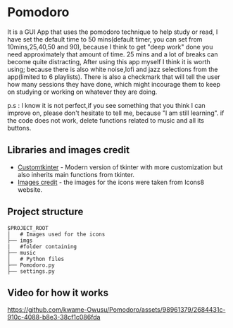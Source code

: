 # Pomodoro
It is a GUI App that uses the pomodoro technique to help study or read, I have set the default time to 50 mins(default timer, you can set from 10mins,25,40,50 and 90), because I think to get "deep work" done you need approximately that amount of time.
25 mins and a lot of breaks can become quite distracting, After using this app myself I think it is worth using; because there is also white noise,lofi and jazz selections from the app(limited to 6 playlists).
There is also a checkmark that will tell the user how many sessions they have done, which might incourage them to keep on studying or working on whatever they are doing.

p.s :
I know it is not perfect,if you see something that you think I can improve on, please don't hesitate to tell me, because "I am still learning". 
if the  code does not work, delete functions related to music and all its buttons.


## Libraries and images credit
* [Customtkinter](https://customtkinter.tomschimansky.com/) - Modern version of tkinter with more customization but also inherits main functions from tkinter.
* [Images credit](https://icons8.com/) - the images for the icons were taken from Icons8 website.


## Project structure
```
$PROJECT_ROOT
│   # Images used for the icons
├── imgs 
|   #folder containing 
├── music
│   # Python files
├── Pomodoro.py
├── settings.py

```

## Video for how it works
https://github.com/kwame-Owusu/Pomodoro/assets/98961379/2684431c-910c-4088-b8e3-38cf1c086fda



